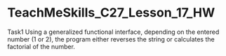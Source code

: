 # TeachMeSkills_C27_Lesson_17_HW
Task1
Using a generalized functional interface, depending on the entered number (1 or 2), the program either reverses the string or calculates the factorial of the number.